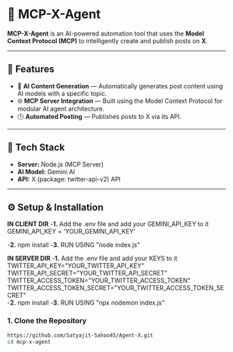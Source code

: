 # 🤖 MCP-X-Agent

**MCP-X-Agent** is an AI-powered automation tool that uses the **Model Context Protocol (MCP)** to intelligently create and publish posts on **X**.  

---

## 🚀 Features

- 🧠 **AI Content Generation** — Automatically generates post content using AI models with a specific topic.
- 🌐 **MCP Server Integration** — Built using the Model Context Protocol for modular AI agent architecture.
- 🕒 **Automated Posting** — Publishes posts to X via its API.
  
---

## 🧩 Tech Stack

- **Server:** Node.js (MCP Server)
- **AI Model:** Gemini AI 
- **API:** X (package: twitter-api-v2) API

---

## ⚙️ Setup & Installation
**IN CLIENT DIR**
-**1.** Add the .env file and add your GEMINI_API_KEY to it
        GEMINI_API_KEY = 'YOUR_GEMINI_API_KEY'
        
-**2.** npm install
-**3.** RUN USING "node index.js"

**IN SERVER DIR**
-**1.** Add the .env file and add your KEYS to it
        TWITTER_API_KEY="YOUR_TWITTER_API_KEY"
        TWITTER_API_SECRET="YOUR_TWITTER_API_SECRET"
        TWITTER_ACCESS_TOKEN="YOUR_TWITTER_ACCESS_TOKEN"
        TWITTER_ACCESS_TOKEN_SECRET="YOUR_TWITTER_ACCESS_TOKEN_SECRET"        
-**2.** npm install
-**3.** RUN USING "npx nodemon index.js"


### 1. Clone the Repository
```bash
https://github.com/Satyajit-Sahoo45/Agent-X.git
cd mcp-x-agent
